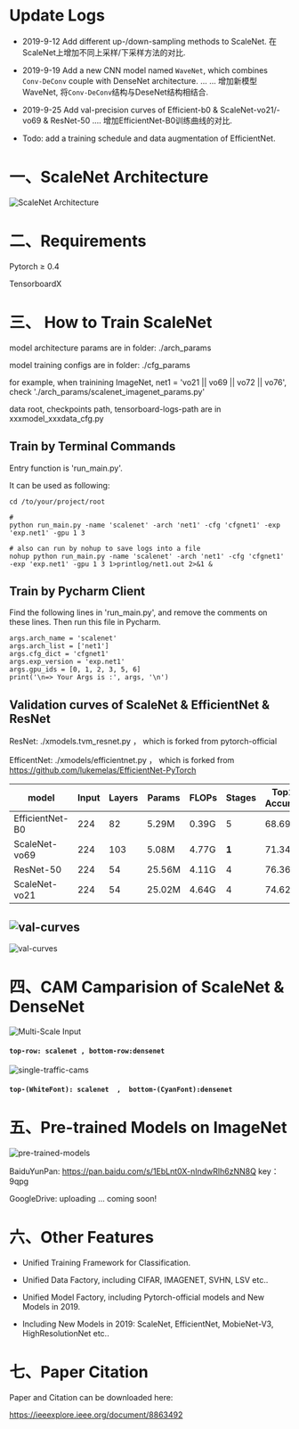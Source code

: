 
# Update Logs

- 2019-9-12  Add different up-/down-sampling methods to ScaleNet. 在ScaleNet上增加不同上采样/下采样方法的对比.

- 2019-9-19  Add a new CNN  model named `WaveNet`, which combines `Conv-DeConv` couple with DenseNet architecture. ... ... 
  增加新模型 WaveNet, 将`Conv-DeConv`结构与DeseNet结构相结合.

- 2019-9-25  Add val-precision curves of Efficient-b0 & ScaleNet-vo21/-vo69 & ResNet-50 ....  增加EfficientNet-B0训练曲线的对比.

- Todo: add a training schedule and data augmentation of EfficientNet.


# 一、ScaleNet Architecture
![ScaleNet Architecture](images/scalenet-architecture.jpg)

# 二、Requirements

Pytorch ≥ 0.4

TensorboardX

# 三、 How to Train ScaleNet

model architecture params are in folder: ./arch_params

model training configs are in folder: ./cfg_params 

for example, when trainining ImageNet, net1 = 'vo21 || vo69 || vo72 || vo76',  
check './arch_params/scalenet_imagenet_params.py'

data root, checkpoints path, tensorboard-logs-path are in xxxmodel_xxxdata_cfg.py  

## Train by Terminal Commands

Entry function is 'run_main.py'.

It can be used as following:

```
cd /to/your/project/root

# 
python run_main.py -name 'scalenet' -arch 'net1' -cfg 'cfgnet1' -exp 'exp.net1' -gpu 1 3

# also can run by nohup to save logs into a file
nohup python run_main.py -name 'scalenet' -arch 'net1' -cfg 'cfgnet1' -exp 'exp.net1' -gpu 1 3 1>printlog/net1.out 2>&1 &

```

## Train by Pycharm Client
Find the following lines in 'run_main.py', and remove the comments on these lines.
Then run this file in Pycharm.
```
args.arch_name = 'scalenet'
args.arch_list = ['net1']
args.cfg_dict = 'cfgnet1'
args.exp_version = 'exp.net1'
args.gpu_ids = [0, 1, 2, 3, 5, 6]
print('\n=> Your Args is :', args, '\n')
```

## Validation curves of ScaleNet & EfficientNet & ResNet

ResNet: ./xmodels.tvm_resnet.py ， which  is forked from pytorch-official

EfficentNet: ./xmodels/efficientnet.py ， which is forked from  https://github.com/lukemelas/EfficientNet-PyTorch

| model  | Input | Layers  | Params  | FLOPs  | Stages  |  Top1-Accuracy  | GPU-time |
| ------- | ------- | ------- | ------- | ------- | ------- | ------ | ------- |
| EfficientNet-B0  | 224  | 82   | 5.29M  | 0.39G  |  5 | 68.69%  |    0.01082s  |
| ScaleNet-vo69    | 224  | 103  | 5.08M  | 4.77G  | **1**  |  71.34% | 0.01567s   |
| ResNet-50        | 224  | 54   | 25.56M  | 4.11G  | 4  | 76.36%  |  0.00778s  |
| ScaleNet-vo21    | 224  | 54   | 25.02M  | 4.64G  | 4  | 74.62%  |  0.00799s     |

![val-curves](images/compare-with-effb0-resnet50.png)
---------------
![val-curves](images/compare-with-effb0-vo69.png)

# 四、CAM Camparision of ScaleNet & DenseNet
![Multi-Scale Input](images/multi-scale-show-5.jpg)
#### `top-row: scalenet , bottom-row:densenet`
![single-traffic-cams](images/single-traffic-cams.jpg)
#### `top-(WhiteFont): scalenet  ,  bottom-(CyanFont):densenet`

# 五、Pre-trained Models on ImageNet
![pre-trained-models](images/pre-trained-modes.jpg)

BaiduYunPan: https://pan.baidu.com/s/1EbLnt0X-nIndwRlh6zNN8Q   key：9qpg 

GoogleDrive: uploading ... coming soon!


# 六、Other Features

- Unified Training Framework for Classification.

- Unified Data Factory, including CIFAR, IMAGENET, SVHN, LSV etc..

- Unified Model Factory, including Pytorch-official models and New Models in 2019.  

- Including New Models in 2019: ScaleNet, EfficientNet, MobieNet-V3, HighResolutionNet etc..

# 七、Paper Citation

Paper and Citation can be downloaded here: 

https://ieeexplore.ieee.org/document/8863492

